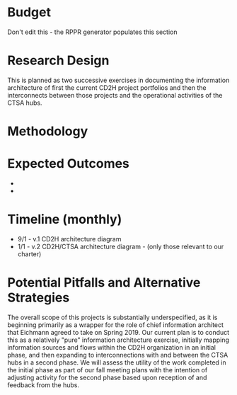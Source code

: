 # Budget
Don't edit this - the RPPR generator populates this section

# Research Design
This is planned as two successive exercises in documenting the information architecture of first the current CD2H project portfolios and then the interconnects between those projects and the operational activities of the CTSA hubs.

# Methodology

# Expected Outcomes
* 
* 

# Timeline (monthly)
* 9/1 - v.1 CD2H architecture diagram
* 1/1 - v.2 CD2H/CTSA architecture diagram - (only those relevant to our charter)

# Potential Pitfalls and Alternative Strategies

The overall scope of this projects is substantially underspecified, as it is beginning primarily as a wrapper for the role
of chief information architect that Eichmann agreed to take on Spring 2019. Our current plan is to conduct this as a
relatively "pure" information architecture exercise, initially mapping information sources and flows within the CD2H
organization in an initial phase, and then expanding to interconnections with and between the CTSA hubs in a second phase.
We will assess the utility of the work completed in the initial phase as part of our fall meeting plans with the intention
of adjusting activity for the second phase based upon reception of and feedback from the hubs.
